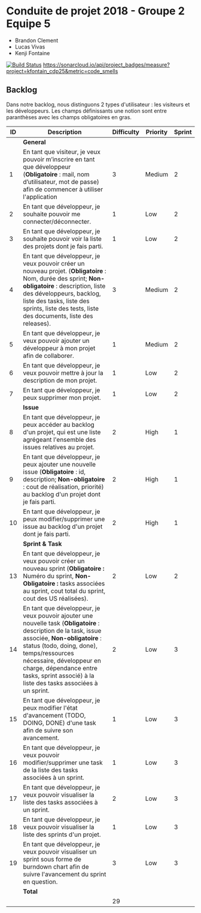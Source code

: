 # Conduite de projet 2018 - Groupe 2 Equipe 5

* Brandon Clement
* Lucas Vivas
* Kenji Fontaine

[![Build Status](https://travis-ci.org/kfontain/cdp25.svg?branch=master)](https://travis-ci.org/kfontain/cdp25)
https://sonarcloud.io/api/project_badges/measure?project=kfontain_cdp25&metric=code_smells

## Backlog

Dans notre backlog, nous distinguons 2 types d'utilisateur : les visiteurs et les développeurs. Les champs définissants une notion sont entre paranthèses avec les champs obligatoires en gras.

| ID | Description | Difficulty | Priority | Sprint |
|----|-------------|------------|----------|--------|
|    | **General** |            |          |        |
|  1 | En tant que visiteur, je veux pouvoir m’inscrire en tant que développeur (**Obligatoire** : mail, nom d’utilisateur, mot de passe) afin de commencer à utiliser l'application | 3 | Medium | 2 |
|  2 | En tant que développeur, je souhaite pouvoir me connecter/déconnecter. | 1 | Low | 2 |
|  3 | En tant que développeur, je souhaite pouvoir voir la liste des projets dont je fais parti. | 1 | Low | 2 |
|  4 | En tant que développeur, je veux pouvoir créer un nouveau projet. (**Obligatoire** : Nom, durée des sprint; **Non-obligatoire** : description, liste des développeurs, backlog, liste des tasks, liste des sprints, liste des tests, liste des documents, liste des releases). | 3 | Medium | 2 |
|  5 | En tant que développeur, je veux pouvoir ajouter un développeur à mon projet afin de collaborer. | 1 | Medium | 2 |
|  6 | En tant que développeur, je veux pouvoir mettre à jour la description de mon projet. | 1 | Low | 2 |
|  7 | En tant que développeur, je peux supprimer mon projet. | 1 | Low | 2 |
|    | **Issue** |	|    |   |
|  8 | En tant que développeur, je peux accéder au backlog d'un projet, qui est une liste agrégeant l'ensemble des issues relatives au projet. | 2 | High  | 1 |
|  9 | En tant que développeur, je peux ajouter une nouvelle issue (**Obligatoire** : id, description; **Non-obligatoire** : cout de réalisation, priorité) au backlog d'un projet dont je fais parti. | 2 | High | 1 |
| 10 | En tant que développeur, je peux modifier/supprimer une issue au backlog d'un projet dont je fais parti. | 2 | High | 1 |
|    | **Sprint & Task** |    |    |
| 13 | En tant que développeur, je veux pouvoir créer un nouveau sprint (**Obligatoire :** Numéro du sprint, **Non-Obligatoire :** tasks associées au sprint, cout total du sprint, cout des US réalisées). | 2 | Low | 2 |
| 14 | En tant que développeur, je veux pouvoir ajouter une nouvelle task (**Obligatoire** : description de la task, issue associée, **Non-obligatoire** : status (todo, doing, done), temps/ressources nécessaire, développeur en charge, dépendance entre tasks, sprint associé) à la liste des tasks associées à un sprint. | 2 | Low | 3 |
| 15 | En tant que développeur, je peux modifier l'état d'avancement (TODO, DOING, DONE) d'une task afin de suivre son avancement. | 1 | Low | 3 |
| 16 | En tant que développeur, je veux pouvoir modifier/supprimer une task de la liste des tasks associées à un sprint. | 1 | Low | 3 |
| 17 | En tant que développeur, je veux pouvoir visualiser la liste des tasks associées à un sprint. | 2 | Low | 3 |
| 18 | En tant que développeur, je veux pouvoir visualiser la liste des sprints d'un projet. | 1 | Low | 3 |
| 19 | En tant que développeur, je veux pouvoir visualiser un sprint sous forme de burndown chart afin de suivre l'avancement du sprint en question. | 3 | Low | 3 |
|    | **Total** |    |    |    |
|    |           | 29 |    |    |
